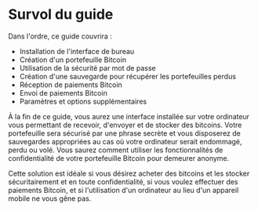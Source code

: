 # Survol du guide

Dans l'ordre, ce guide couvrira :&#x20;

* Installation de l'interface de bureau
* Création d'un portefeuille Bitcoin
* Utilisation de la sécurité par mot de passe&#x20;
* Création d'une sauvegarde pour récupérer les portefeuilles perdus
* Réception de paiements Bitcoin
* Envoi de paiements Bitcoin
* Paramètres et options supplémentaires

À la fin de ce guide, vous aurez une interface installée sur votre ordinateur vous permettant de recevoir, d'envoyer et de stocker des bitcoins. Votre portefeuille sera sécurisé par une phrase secrète et vous disposerez de sauvegardes appropriées au cas où votre ordinateur serait endommagé, perdu ou volé. Vous saurez comment utiliser les fonctionnalités de confidentialité de votre portefeuille Bitcoin pour demeurer anonyme.

Cette solution est idéale si vous désirez acheter des bitcoins et les stocker sécuritairement et en toute confidentialité, si vous voulez effectuer des paiements Bitcoin, et si l'utilisation d'un ordinateur au lieu d'un appareil mobile ne vous gêne pas.
